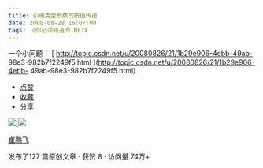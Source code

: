 ```yaml
---
title: 引用类型参数的按值传递
date: 2008-08-28 16:07:00
tags: 《你必须知道的.NET》
---
```

一个小问题： [ http://topic.csdn.net/u/20080826/21/1b29e906-4ebb-49ab-
98e3-982b7f2249f5.html ](http://topic.csdn.net/u/20080826/21/1b29e906-4ebb-
49ab-98e3-982b7f2249f5.html)

  * [ 点赞  ](javascript:;)
  * [ 收藏  ](javascript:;)
  * [ 分享 ](javascript:;)

[ ![](https://profile.csdnimg.cn/5/2/5/3_cuipengfei1)
![](https://g.csdnimg.cn/static/user-reg-year/1x/11.png)
](https://blog.csdn.net/cuipengfei1)

[ 崔鹏飞 ](https://blog.csdn.net/cuipengfei1)

发布了127 篇原创文章  ·  获赞 8  ·  访问量 74万+

